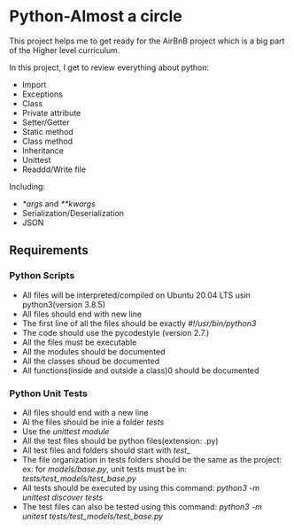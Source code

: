 # Python-Almost a circle

This project helps me to get ready for the AirBnB project which is a big part of the Higher level curriculum.

In this project, I get to review everything about python:
* Import
* Exceptions
* Class
* Private attribute
* Setter/Getter
* Static method
* Class method
* Inheritance
* Unittest
* Readdd/Write file

Including:
- _*args_ and _**kwargs_
- Serialization/Deserialization
- JSON

## Requirements
### Python Scripts
* All files will be interpreted/compiled on Ubuntu 20.04 LTS usin python3(version 3.8.5)
* All files should end with  new line
* The first line of all the files should be exactly _#!/usr/bin/python3_
* The code should use the pycodestyle (version 2.7.)
* All the files must be executable
* All the modules should be documented
* All the classes shoud be documented
* All functions(inside and outside a class)0 should be documented

### Python Unit Tests
* All files should end with a new line
* Al the files should be inie a folder *tests*
* Use the _unittest module_
* All the test files should be python files(extension: .py)
* All test files and folders should start with *test_*
* The file organization in tests folders should be the same as the project: ex: for _models/base.py_, unit tests must be in: *tests/test_models/test_base.py*
* All tests should be executed by using this command: _python3 -m unittest discover tests_
* The test files can also be tested using this command: _python3 -m unitest tests/test_models/test_base.py_
